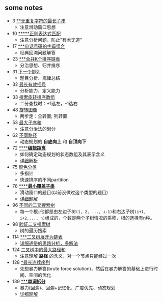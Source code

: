 some notes
---------

- 3 [**无重复字符的最长子串](/src/_python/hot100/3_LongestSubstringWithoutRepeatingCharacters.py)
    - 注意滑动窗口思想
- 10 [*****正则表达式匹配](/src/_python/hot100/10_RegularExpressionMatching.py)
    - 注意分析问题，防止"有术无道"
- 17 [***电话号码的字母组合](/src/_python/hot100/17_LetterCombinationsofaPhoneNumber.py)
    - 经典回溯问题解答
- 23 [***合并K个排序链表](/src/_python/hot100/23_MergekSortedLists.py)
    - 分治思想、归并排序
- 31 [下一个排列](/src/_python/hot100/31_NextPermutation.py)
    - 题目分析、规律总结
- 32 [最长有效括号](/src/_python/hot100/32_LongestValidParentheses.py)
    - 分析能力、定义能力
- 33 [搜索旋转排序数组](/src/_python/hot100/33_SearchinRotatedSortedArray.py)
    - 二分查找时：+1选左，-1选右
- 48 [旋转图像](/src/_python/hot100/48_RotateImage.py)
    - 两步走：全转置; 列转置
- 53 [最大子序和](/src/_python/hot100/53_MaximumSubarray.py)
    - 注意分治法的划分
- 62 [不同路径](/src/_python/hot100/62_UniquePaths.py)
    - 动态规划的 **自底向上** 和 **自顶向下**
- 72 [******编辑距离**](/src/_python/hot100/72_EditDistance.py)
    - 如何确定动态规划的状态数组及其表示含义
    - [详细解析](https://leetcode-cn.com/problems/edit-distance/solution/zi-di-xiang-shang-he-zi-ding-xiang-xia-by-powcai-3/)
- 75 [颜色分类](/src/_python/hot100/75_SortColors.py)
    - 多指针
    - 快速排序的不同partition
- 76 [******最小覆盖子串**](/src/_python/hot100/76_MinimumWindowSubstring.py)
    - 滑动窗口的题目(以前没做过这个类型的题目)
    - [详细题解](https://leetcode-cn.com/problems/minimum-window-substring/solution/zui-xiao-fu-gai-zi-chuan-by-leetcode-2/)
- 96 [不同的二叉搜索树](/src/_python/hot100/76_MinimumWindowSubstring.py)
    - 每一个根`i`他都是由左边子树`(1, 2, ..., i-1)`和右边子树`(i+1, i+2,..., n)`组成的，个数是两个子树情况的乘积，根的选择有n种。
- 98 [验证二叉搜索树](/src/_python/hot100/98_ValidateBinarySearchTree.py)
    - 树的遍历搜索
- 114 [***二叉树展开为链表](/src/_python/hot100/114_FlattenBinaryTreetoLinkedList.py)
    - [详细通俗的思路分析，多解法](https://leetcode-cn.com/problems/flatten-binary-tree-to-linked-list/solution/xiang-xi-tong-su-de-si-lu-fen-xi-duo-jie-fa-by--26/)
- 124 [二叉树中的最大路径和](/src/_python/hot100/124_BinaryTreeMaximumPathSum.py)
    - 注意理解 **路径** 的含义，对一个节点只能经过一次
- 128 [*最长连续序列](/src/_python/hot100/128_LongestConsecutiveSequence.py)
    - 先想暴力解答(brute force solution)，然后在暴力解答的基础上进行时间、空间的优化
- 139 [*****单词拆分**](/src/_python/hot100/139_WordBreak.py)
    - 暴力(回溯)、回溯+记忆化、广度优先、动态规划
    - [详细题解](https://leetcode-cn.com/problems/word-break/solution/dan-ci-chai-fen-by-leetcode/)


